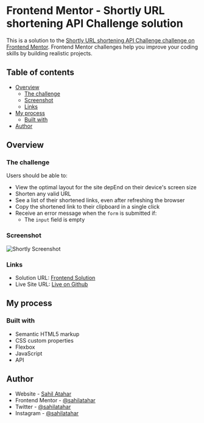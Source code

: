 # Frontend Mentor - Shortly URL shortening API Challenge solution

This is a solution to the [Shortly URL shortening API Challenge challenge on Frontend Mentor](https://www.frontendmentor.io/challenges/url-shortening-api-landing-page-2ce3ob-G). Frontend Mentor challenges help you improve your coding skills by building realistic projects.

## Table of contents

- [Overview](#overview)
  - [The challenge](#the-challenge)
  - [Screenshot](#screenshot)
  - [Links](#links)
- [My process](#my-process)
  - [Built with](#built-with)
- [Author](#author)

## Overview

### The challenge

Users should be able to:

- View the optimal layout for the site depEnd on their device's screen size
- Shorten any valid URL
- See a list of their shortened links, even after refreshing the browser
- Copy the shortened link to their clipboard in a single click
- Receive an error message when the `form` is submitted if:
  - The `input` field is empty

### Screenshot
![Shortly Screenshot](https://github.com/sahilatahar/Shortly-URL-Shortener/assets/100127570/45e2f501-47a2-4582-9e5f-42d541090476)

### Links

- Solution URL: [Frontend Solution](https://www.frontendmentor.io/solutions/shortlyurlshortener-using-vanilla-js-W-rSxMymDD)
- Live Site URL: [Live on Github](https://sahilatahar.github.io/Shortly-URL-Shortener/)

## My process

### Built with

- Semantic HTML5 markup
- CSS custom properties
- Flexbox
- JavaScript
- API

## Author

- Website - [Sahil Atahar](https://sahilatahar.taplink.ws/)
- Frontend Mentor - [@sahilatahar](https://www.frontendmentor.io/profile/sahilatahar)
- Twitter - [@sahilatahar](https://www.twitter.com/sahilatahar)
- Instagram - [@sahilatahar](https://www.instagram.com/sahilatahar)
